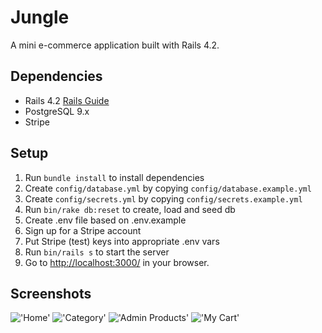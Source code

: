 # Jungle

A mini e-commerce application built with Rails 4.2.

## Dependencies

- Rails 4.2 [Rails Guide](http://guides.rubyonrails.org/v4.2/)
- PostgreSQL 9.x
- Stripe

## Setup

1. Run `bundle install` to install dependencies
2. Create `config/database.yml` by copying `config/database.example.yml`
3. Create `config/secrets.yml` by copying `config/secrets.example.yml`
4. Run `bin/rake db:reset` to create, load and seed db
5. Create .env file based on .env.example
6. Sign up for a Stripe account
7. Put Stripe (test) keys into appropriate .env vars
8. Run `bin/rails s` to start the server
9. Go to <http://localhost:3000/> in your browser.

## Screenshots

!['Home'](https://github.com/TheMartonfi/jungle-rails/blob/master/docs/home.png?raw=true)
!['Category'](https://github.com/TheMartonfi/jungle-rails/blob/master/docs/category.png?raw=true)
!['Admin Products'](https://github.com/TheMartonfi/jungle-rails/blob/master/docs/admin-products.png?raw=true)
!['My Cart'](https://github.com/TheMartonfi/jungle-rails/blob/master/docs/cart.png?raw=true)
